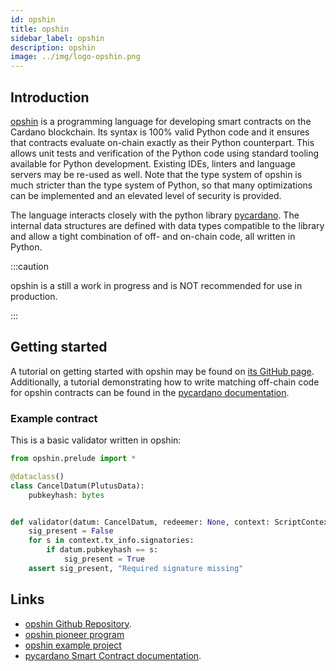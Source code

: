 ```yaml
---
id: opshin
title: opshin
sidebar_label: opshin
description: opshin
image: ../img/logo-opshin.png
--- 
```


## Introduction

[opshin](https://github.com/OpShin/opshin) is a programming language for developing smart contracts on the Cardano blockchain.
Its syntax is 100% valid Python code and it ensures that contracts evaluate on-chain
exactly as their Python counterpart.
This allows unit tests and verification of the Python code using standard tooling available for Python development.
Existing IDEs, linters and language servers may be re-used as well.
Note that the type system of opshin is much stricter than the type system of Python, so that many optimizations can be implemented and an elevated level of security is provided.

The language interacts closely with the python library [pycardano](https://pycardano.readthedocs.io/en/latest/index.html).
The internal data structures are defined with data types compatible to the library and allow a tight combination of off- and on-chain code, all written in Python.

:::caution

opshin is a still a work in progress and is NOT recommended for use in production.

:::

## Getting started

A tutorial on getting started with opshin may be found on [its GitHub page](https://github.com/OpShin/opshin).
Additionally, a tutorial demonstrating how to write matching off-chain code for opshin contracts can be found in the [pycardano documentation](https://pycardano.readthedocs.io/en/latest/guides/plutus.html).


### Example contract

This is a basic validator written in opshin:

```python
from opshin.prelude import *

@dataclass()
class CancelDatum(PlutusData):
    pubkeyhash: bytes


def validator(datum: CancelDatum, redeemer: None, context: ScriptContext) -> None:
    sig_present = False
    for s in context.tx_info.signatories:
        if datum.pubkeyhash == s:
            sig_present = True
    assert sig_present, "Required signature missing"
```


## Links
- [opshin Github Repository](https://github.com/OpShin/opshin).
- [opshin pioneer program](https://github.com/OpShin/opshin-pioneer-program)
- [opshin example project](https://github.com/OpShin/opshin-example)
- [pycardano Smart Contract documentation](https://pycardano.readthedocs.io/en/latest/guides/plutus.html).

